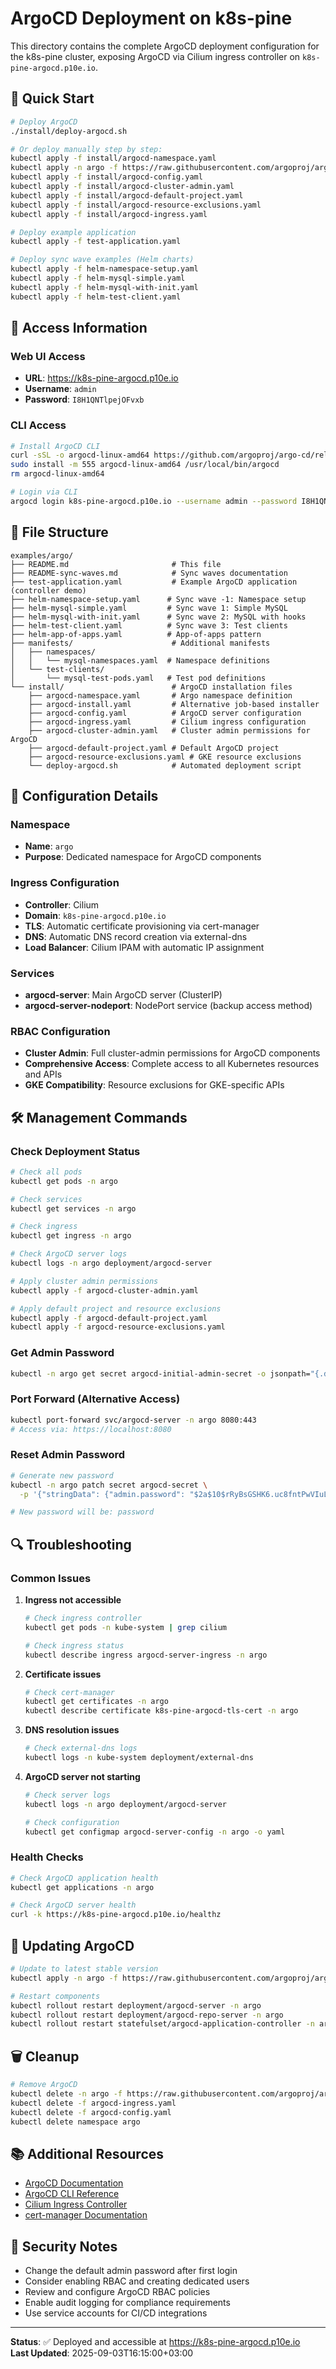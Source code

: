 # ArgoCD Deployment on k8s-pine

This directory contains the complete ArgoCD deployment configuration for the k8s-pine cluster, exposing ArgoCD via Cilium ingress controller on `k8s-pine-argocd.p10e.io`.

## 🚀 Quick Start

```bash
# Deploy ArgoCD
./install/deploy-argocd.sh

# Or deploy manually step by step:
kubectl apply -f install/argocd-namespace.yaml
kubectl apply -n argo -f https://raw.githubusercontent.com/argoproj/argo-cd/stable/manifests/install.yaml
kubectl apply -f install/argocd-config.yaml
kubectl apply -f install/argocd-cluster-admin.yaml
kubectl apply -f install/argocd-default-project.yaml
kubectl apply -f install/argocd-resource-exclusions.yaml
kubectl apply -f install/argocd-ingress.yaml

# Deploy example application
kubectl apply -f test-application.yaml

# Deploy sync wave examples (Helm charts)
kubectl apply -f helm-namespace-setup.yaml
kubectl apply -f helm-mysql-simple.yaml
kubectl apply -f helm-mysql-with-init.yaml
kubectl apply -f helm-test-client.yaml
```

## 🔐 Access Information

### Web UI Access
- **URL**: https://k8s-pine-argocd.p10e.io
- **Username**: `admin`
- **Password**: `I8H1QNTlpejOFvxb`

### CLI Access
```bash
# Install ArgoCD CLI
curl -sSL -o argocd-linux-amd64 https://github.com/argoproj/argo-cd/releases/latest/download/argocd-linux-amd64
sudo install -m 555 argocd-linux-amd64 /usr/local/bin/argocd
rm argocd-linux-amd64

# Login via CLI
argocd login k8s-pine-argocd.p10e.io --username admin --password I8H1QNTlpejOFvxb
```

## 📁 File Structure

```
examples/argo/
├── README.md                       # This file
├── README-sync-waves.md            # Sync waves documentation
├── test-application.yaml           # Example ArgoCD application (controller demo)
├── helm-namespace-setup.yaml      # Sync wave -1: Namespace setup
├── helm-mysql-simple.yaml         # Sync wave 1: Simple MySQL
├── helm-mysql-with-init.yaml      # Sync wave 2: MySQL with hooks
├── helm-test-client.yaml          # Sync wave 3: Test clients
├── helm-app-of-apps.yaml          # App-of-apps pattern
├── manifests/                      # Additional manifests
│   ├── namespaces/
│   │   └── mysql-namespaces.yaml  # Namespace definitions
│   └── test-clients/
│       └── mysql-test-pods.yaml   # Test pod definitions
└── install/                        # ArgoCD installation files
    ├── argocd-namespace.yaml       # Argo namespace definition
    ├── argocd-install.yaml         # Alternative job-based installer
    ├── argocd-config.yaml          # ArgoCD server configuration
    ├── argocd-ingress.yaml         # Cilium ingress configuration
    ├── argocd-cluster-admin.yaml   # Cluster admin permissions for ArgoCD
    ├── argocd-default-project.yaml # Default ArgoCD project
    ├── argocd-resource-exclusions.yaml # GKE resource exclusions
    └── deploy-argocd.sh            # Automated deployment script
```

## 🔧 Configuration Details

### Namespace
- **Name**: `argo`
- **Purpose**: Dedicated namespace for ArgoCD components

### Ingress Configuration
- **Controller**: Cilium
- **Domain**: `k8s-pine-argocd.p10e.io`
- **TLS**: Automatic certificate provisioning via cert-manager
- **DNS**: Automatic DNS record creation via external-dns
- **Load Balancer**: Cilium IPAM with automatic IP assignment

### Services
- **argocd-server**: Main ArgoCD server (ClusterIP)
- **argocd-server-nodeport**: NodePort service (backup access method)

### RBAC Configuration
- **Cluster Admin**: Full cluster-admin permissions for ArgoCD components
- **Comprehensive Access**: Complete access to all Kubernetes resources and APIs
- **GKE Compatibility**: Resource exclusions for GKE-specific APIs

## 🛠️ Management Commands

### Check Deployment Status
```bash
# Check all pods
kubectl get pods -n argo

# Check services
kubectl get services -n argo

# Check ingress
kubectl get ingress -n argo

# Check ArgoCD server logs
kubectl logs -n argo deployment/argocd-server

# Apply cluster admin permissions
kubectl apply -f argocd-cluster-admin.yaml

# Apply default project and resource exclusions
kubectl apply -f argocd-default-project.yaml
kubectl apply -f argocd-resource-exclusions.yaml
```

### Get Admin Password
```bash
kubectl -n argo get secret argocd-initial-admin-secret -o jsonpath="{.data.password}" | base64 -d
```

### Port Forward (Alternative Access)
```bash
kubectl port-forward svc/argocd-server -n argo 8080:443
# Access via: https://localhost:8080
```

### Reset Admin Password
```bash
# Generate new password
kubectl -n argo patch secret argocd-secret \
  -p '{"stringData": {"admin.password": "$2a$10$rRyBsGSHK6.uc8fntPwVIuLVHgsAhAX7TcdrqW/RADU0uh7CaChLa","admin.passwordMtime": "'$(date +%FT%T%Z)'"}}'

# New password will be: password
```

## 🔍 Troubleshooting

### Common Issues

1. **Ingress not accessible**
   ```bash
   # Check ingress controller
   kubectl get pods -n kube-system | grep cilium
   
   # Check ingress status
   kubectl describe ingress argocd-server-ingress -n argo
   ```

2. **Certificate issues**
   ```bash
   # Check cert-manager
   kubectl get certificates -n argo
   kubectl describe certificate k8s-pine-argocd-tls-cert -n argo
   ```

3. **DNS resolution issues**
   ```bash
   # Check external-dns logs
   kubectl logs -n kube-system deployment/external-dns
   ```

4. **ArgoCD server not starting**
   ```bash
   # Check server logs
   kubectl logs -n argo deployment/argocd-server
   
   # Check configuration
   kubectl get configmap argocd-server-config -n argo -o yaml
   ```

### Health Checks
```bash
# Check ArgoCD application health
kubectl get applications -n argo

# Check ArgoCD server health
curl -k https://k8s-pine-argocd.p10e.io/healthz
```

## 🔄 Updating ArgoCD

```bash
# Update to latest stable version
kubectl apply -n argo -f https://raw.githubusercontent.com/argoproj/argo-cd/stable/manifests/install.yaml

# Restart components
kubectl rollout restart deployment/argocd-server -n argo
kubectl rollout restart deployment/argocd-repo-server -n argo
kubectl rollout restart statefulset/argocd-application-controller -n argo
```

## 🗑️ Cleanup

```bash
# Remove ArgoCD
kubectl delete -n argo -f https://raw.githubusercontent.com/argoproj/argo-cd/stable/manifests/install.yaml
kubectl delete -f argocd-ingress.yaml
kubectl delete -f argocd-config.yaml
kubectl delete namespace argo
```

## 📚 Additional Resources

- [ArgoCD Documentation](https://argo-cd.readthedocs.io/)
- [ArgoCD CLI Reference](https://argo-cd.readthedocs.io/en/stable/cli_installation/)
- [Cilium Ingress Controller](https://docs.cilium.io/en/stable/network/servicemesh/ingress/)
- [cert-manager Documentation](https://cert-manager.io/docs/)

## 🔐 Security Notes

- Change the default admin password after first login
- Consider enabling RBAC and creating dedicated users
- Review and configure ArgoCD RBAC policies
- Enable audit logging for compliance requirements
- Use service accounts for CI/CD integrations

---

**Status**: ✅ Deployed and accessible at https://k8s-pine-argocd.p10e.io  
**Last Updated**: 2025-09-03T16:15:00+03:00
